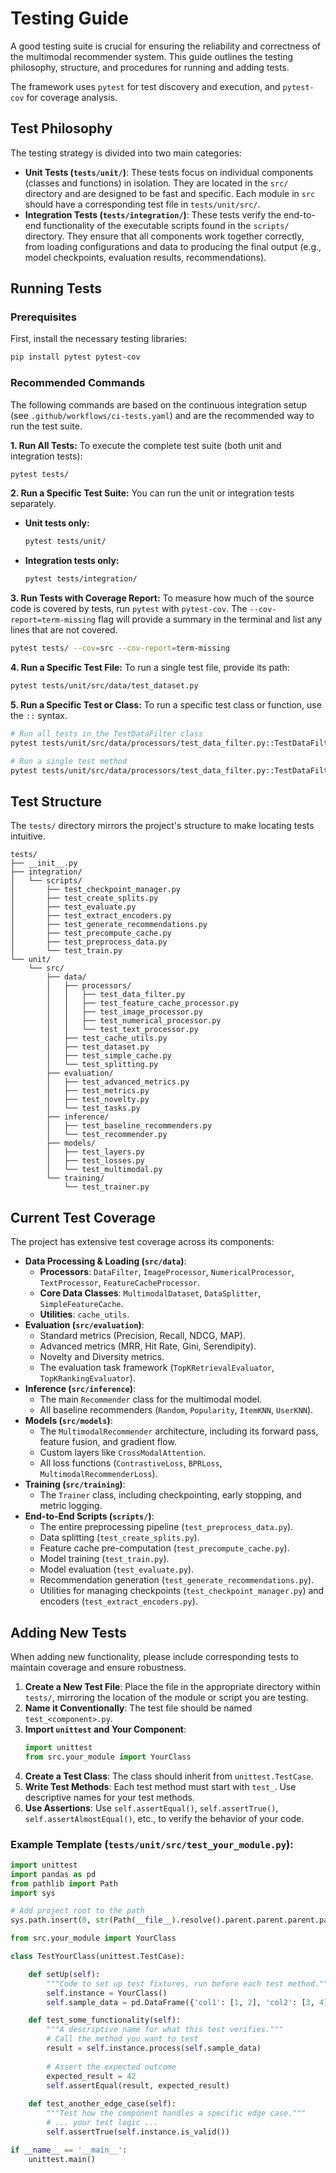 # Testing Guide

A good testing suite is crucial for ensuring the reliability and correctness of the multimodal recommender system. This guide outlines the testing philosophy, structure, and procedures for running and adding tests.

The framework uses `pytest` for test discovery and execution, and `pytest-cov` for coverage analysis.

## Test Philosophy

The testing strategy is divided into two main categories:

* **Unit Tests (`tests/unit/`)**: These tests focus on individual components (classes and functions) in isolation. They are located in the `src/` directory and are designed to be fast and specific. Each module in `src` should have a corresponding test file in `tests/unit/src/`.
* **Integration Tests (`tests/integration/`)**: These tests verify the end-to-end functionality of the executable scripts found in the `scripts/` directory. They ensure that all components work together correctly, from loading configurations and data to producing the final output (e.g., model checkpoints, evaluation results, recommendations).

## Running Tests

### Prerequisites

First, install the necessary testing libraries:
```bash
pip install pytest pytest-cov
```

### Recommended Commands

The following commands are based on the continuous integration setup (see `.github/workflows/ci-tests.yaml`) and are the recommended way to run the test suite.

**1. Run All Tests:**
To execute the complete test suite (both unit and integration tests):
```bash
pytest tests/
```

**2. Run a Specific Test Suite:**
You can run the unit or integration tests separately.

* **Unit tests only:**
    ```bash
    pytest tests/unit/
    ```
* **Integration tests only:**
    ```bash
    pytest tests/integration/
    ```

**3. Run Tests with Coverage Report:**
To measure how much of the source code is covered by tests, run `pytest` with `pytest-cov`. The `--cov-report=term-missing` flag will provide a summary in the terminal and list any lines that are not covered.
```bash
pytest tests/ --cov=src --cov-report=term-missing
```

**4. Run a Specific Test File:**
To run a single test file, provide its path:
```bash
pytest tests/unit/src/data/test_dataset.py
```

**5. Run a Specific Test or Class:**
To run a specific test class or function, use the `::` syntax.
```bash
# Run all tests in the TestDataFilter class
pytest tests/unit/src/data/processors/test_data_filter.py::TestDataFilter

# Run a single test method
pytest tests/unit/src/data/processors/test_data_filter.py::TestDataFilter::test_filter_by_activity_combined
```

## Test Structure

The `tests/` directory mirrors the project's structure to make locating tests intuitive.

```
tests/
├── __init__.py
├── integration/
│   └── scripts/
│       ├── test_checkpoint_manager.py
│       ├── test_create_splits.py
│       ├── test_evaluate.py
│       ├── test_extract_encoders.py
│       ├── test_generate_recommendations.py
│       ├── test_precompute_cache.py
│       ├── test_preprocess_data.py
│       └── test_train.py
└── unit/
    └── src/
        ├── data/
        │   ├── processors/
        │   │   ├── test_data_filter.py
        │   │   ├── test_feature_cache_processor.py
        │   │   ├── test_image_processor.py
        │   │   ├── test_numerical_processor.py
        │   │   └── test_text_processor.py
        │   ├── test_cache_utils.py
        │   ├── test_dataset.py
        │   ├── test_simple_cache.py
        │   └── test_splitting.py
        ├── evaluation/
        │   ├── test_advanced_metrics.py
        │   ├── test_metrics.py
        │   ├── test_novelty.py
        │   └── test_tasks.py
        ├── inference/
        │   ├── test_baseline_recommenders.py
        │   └── test_recommender.py
        ├── models/
        │   ├── test_layers.py
        │   ├── test_losses.py
        │   └── test_multimodal.py
        └── training/
            └── test_trainer.py
```

## Current Test Coverage

The project has extensive test coverage across its components:

* **Data Processing & Loading (`src/data`)**:
    * **Processors**: `DataFilter`, `ImageProcessor`, `NumericalProcessor`, `TextProcessor`, `FeatureCacheProcessor`.
    * **Core Data Classes**: `MultimodalDataset`, `DataSplitter`, `SimpleFeatureCache`.
    * **Utilities**: `cache_utils`.
* **Evaluation (`src/evaluation`)**:
    * Standard metrics (Precision, Recall, NDCG, MAP).
    * Advanced metrics (MRR, Hit Rate, Gini, Serendipity).
    * Novelty and Diversity metrics.
    * The evaluation task framework (`TopKRetrievalEvaluator`, `TopKRankingEvaluator`).
* **Inference (`src/inference`)**:
    * The main `Recommender` class for the multimodal model.
    * All baseline recommenders (`Random`, `Popularity`, `ItemKNN`, `UserKNN`).
* **Models (`src/models`)**:
    * The `MultimodalRecommender` architecture, including its forward pass, feature fusion, and gradient flow.
    * Custom layers like `CrossModalAttention`.
    * All loss functions (`ContrastiveLoss`, `BPRLoss`, `MultimodalRecommenderLoss`).
* **Training (`src/training`)**:
    * The `Trainer` class, including checkpointing, early stopping, and metric logging.
* **End-to-End Scripts (`scripts/`)**:
    * The entire preprocessing pipeline (`test_preprocess_data.py`).
    * Data splitting (`test_create_splits.py`).
    * Feature cache pre-computation (`test_precompute_cache.py`).
    * Model training (`test_train.py`).
    * Model evaluation (`test_evaluate.py`).
    * Recommendation generation (`test_generate_recommendations.py`).
    * Utilities for managing checkpoints (`test_checkpoint_manager.py`) and encoders (`test_extract_encoders.py`).

## Adding New Tests

When adding new functionality, please include corresponding tests to maintain coverage and ensure robustness.

1.  **Create a New Test File**: Place the file in the appropriate directory within `tests/`, mirroring the location of the module or script you are testing.
2.  **Name it Conventionally**: The test file should be named `test_<component>.py`.
3.  **Import `unittest` and Your Component**:
    ```python
    import unittest
    from src.your_module import YourClass
    ```
4.  **Create a Test Class**: The class should inherit from `unittest.TestCase`.
5.  **Write Test Methods**: Each test method must start with `test_`. Use descriptive names for your test methods.
6.  **Use Assertions**: Use `self.assertEqual()`, `self.assertTrue()`, `self.assertAlmostEqual()`, etc., to verify the behavior of your code.

### Example Template (`tests/unit/src/test_your_module.py`):
```python
import unittest
import pandas as pd
from pathlib import Path
import sys

# Add project root to the path
sys.path.insert(0, str(Path(__file__).resolve().parent.parent.parent.parent))

from src.your_module import YourClass

class TestYourClass(unittest.TestCase):

    def setUp(self):
        """Code to set up test fixtures, run before each test method."""
        self.instance = YourClass()
        self.sample_data = pd.DataFrame({'col1': [1, 2], 'col2': [3, 4]})

    def test_some_functionality(self):
        """A descriptive name for what this test verifies."""
        # Call the method you want to test
        result = self.instance.process(self.sample_data)
        
        # Assert the expected outcome
        expected_result = 42
        self.assertEqual(result, expected_result)
        
    def test_another_edge_case(self):
        """Test how the component handles a specific edge case."""
        # ... your test logic ...
        self.assertTrue(self.instance.is_valid())

if __name__ == '__main__':
    unittest.main()
